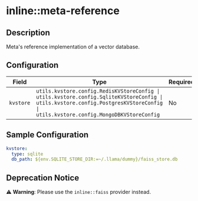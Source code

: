 # inline::meta-reference

## Description

Meta's reference implementation of a vector database.

## Configuration

| Field | Type | Required | Default | Description |
|-------|------|----------|---------|-------------|
| `kvstore` | `utils.kvstore.config.RedisKVStoreConfig \| utils.kvstore.config.SqliteKVStoreConfig \| utils.kvstore.config.PostgresKVStoreConfig \| utils.kvstore.config.MongoDBKVStoreConfig` | No | sqlite |  |

## Sample Configuration

```yaml
kvstore:
  type: sqlite
  db_path: ${env.SQLITE_STORE_DIR:=~/.llama/dummy}/faiss_store.db

```

## Deprecation Notice

⚠️ **Warning**: Please use the `inline::faiss` provider instead.

